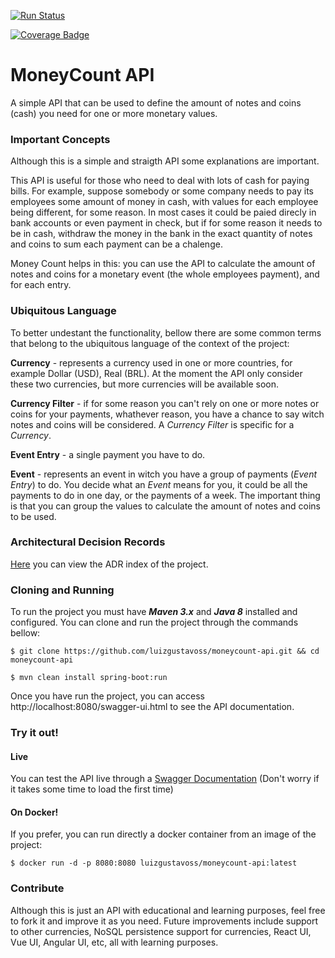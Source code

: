 [![Run Status](https://api.shippable.com/projects/5a861b0085ee94070034dc8f/badge?branch=master)](https://app.shippable.com/github/luizgustavoss/moneycount-api)

[![Coverage Badge](https://api.shippable.com/projects/5a861b0085ee94070034dc8f/coverageBadge?branch=master)](https://app.shippable.com/github/luizgustavoss/moneycount-api)

# MoneyCount API


A simple API that can be used to define the amount of notes and coins (cash) you need for one or more monetary values.


### Important Concepts

Although this is a simple and straigth API some explanations are important.

This API is useful for those who need to deal with lots of cash for paying bills. For example, suppose somebody or some company needs to pay its employees some amount of money in cash, with values for each employee being different, for some reason. In most cases it could be paied direcly in bank accounts or even payment in check, but if for some reason it needs to be in cash, withdraw the money in the bank in the exact quantity of notes and coins to sum each payment can be a chalenge. 

Money Count helps in this: you can use the API to calculate the amount of notes and coins for a monetary event (the whole employees payment), and for each entry.


### Ubiquitous Language

To better undestant the functionality, bellow there are some common terms that belong to the ubiquitous language of the context of the project:

**Currency** - represents a currency used in one or more countries, for example Dollar (USD), Real (BRL). At the moment the API only consider these two currencies, but more currencies will be available soon.

**Currency Filter** - if for some reason you can't rely on one or more notes or coins for your payments, whathever reason, you have a chance to say witch notes and coins will be considered. A *Currency Filter* is specific for a *Currency*.

**Event Entry** - a single payment you have to do.

**Event** - represents an event in witch you have a group of payments (*Event Entry*) to do. You decide what an *Event* means for you, it could be all the payments to do in one day, or the payments of a week. The important thing is that you can group the values to calculate the amount of notes and coins to be used.


### Architectural Decision Records

[Here](./doc/adr/index.md) you can view the ADR index of the project.


### Cloning and Running

To run the project you must have **_Maven 3.x_** and **_Java 8_** installed and configured. You can clone and run the project through the commands bellow:

```
$ git clone https://github.com/luizgustavoss/moneycount-api.git && cd moneycount-api

$ mvn clean install spring-boot:run
```

Once you have run the project, you can access http://localhost:8080/swagger-ui.html to see the API documentation.


### Try it out!


#### Live

You can test the API live through a [Swagger Documentation](https://moneycount-api.herokuapp.com/swagger-ui.html) (Don't worry if it takes some time to load the first time)


#### On Docker!

If you prefer, you can run directly a docker container from an image of the project:

```
$ docker run -d -p 8080:8080 luizgustavoss/moneycount-api:latest
```


### Contribute

Although this is just an API with educational and learning purposes, feel free to fork it and improve it as you need.
Future improvements include support to other currencies, NoSQL persistence support for currencies, React UI, Vue UI, Angular UI, etc, all with learning purposes.
